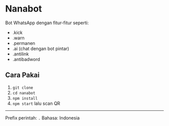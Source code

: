 # Nanabot

Bot WhatsApp dengan fitur-fitur seperti:
- .kick
- .warn
- .permanen
- .ai (chat dengan bot pintar)
- .antilink
- .antibadword

## Cara Pakai
1. `git clone`
2. `cd nanabot`
3. `npm install`
4. `npm start` lalu scan QR

---

Prefix perintah: `.`
Bahasa: Indonesia
